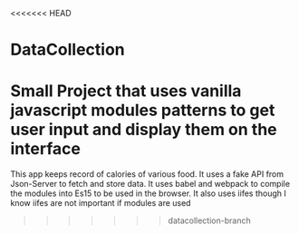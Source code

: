<<<<<<< HEAD
# DataCollection
Small Project that uses vanilla javascript modules patterns to get user input and display them on the interface
=======
This app keeps record of calories of various food.
It uses a fake API from Json-Server to fetch and store data.
It uses babel and webpack to compile the modules into Es15 to be used in the browser.
It also uses iifes though I know iifes are not important if modules are used
>>>>>>> datacollection-branch
